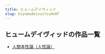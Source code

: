 ```yaml
---
title: ヒュームデイヴィッド
slug: hiyumudeivuitsudo0f
---
```


## ヒュームデイヴィッドの作品一覧

- [人間本性論（人性論）](renjianbenxinglunrenxinglun65)
